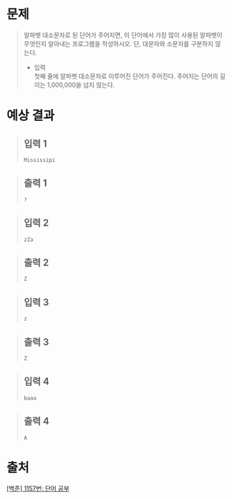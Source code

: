 # 문제
> 알파벳 대소문자로 된 단어가 주어지면, 이 단어에서 가장 많이 사용된 알파벳이 무엇인지 알아내는 프로그램을 작성하시오. 단, 대문자와 소문자를 구분하지 않는다.
> * 입력    
> 첫째 줄에 알파벳 대소문자로 이루어진 단어가 주어진다. 주어지는 단어의 길이는 1,000,000을 넘지 않는다.

# 예상 결과
  > ## 입력 1
  > ```
  > Mississipi 
  > ```

  > ## 출력 1    
  > ```
  > ?
  > ```

  > ## 입력 2
  > ```
  > zZa  
  > ```

  > ## 출력 2
  > ```
  > Z
  > ```

  > ## 입력 3
  > ```
  > z  
  > ```

  > ## 출력 3
  > ```
  > Z
  > ```

  > ## 입력 4
  > ```
  > baaa
  > ```

  > ## 출력 4
  > ```
  > A
  > ```

# 출처
[[백준] 1157번: 단어 공부](https://www.acmicpc.net/problem/1157)